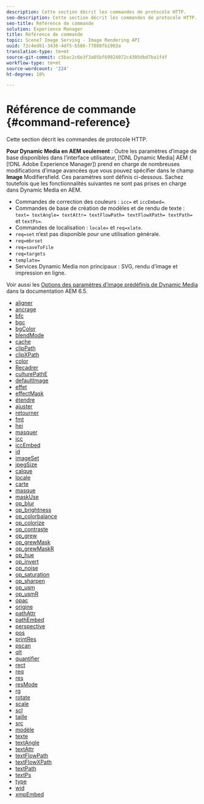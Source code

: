 ```yaml
---
description: Cette section décrit les commandes de protocole HTTP.
seo-description: Cette section décrit les commandes de protocole HTTP.
seo-title: Référence de commande
solution: Experience Manager
title: Référence de commande
topic: Scene7 Image Serving - Image Rendering API
uuid: 72c4ed61-3436-4df5-b586-77808fb1903a
translation-type: tm+mt
source-git-commit: c5bac2c6e3f3a05bf69924072c4305dbd7ba1f4f
workflow-type: tm+mt
source-wordcount: '224'
ht-degree: 10%

---
```



# Référence de commande {#command-reference}

Cette section décrit les commandes de protocole HTTP.

**Pour Dynamic Media en AEM seulement** : Outre les paramètres d’image de base disponibles dans l’interface utilisateur,  [!DNL Dynamic Media] AEM (  [!DNL Adobe Experience Manager]) prend en charge de nombreuses modifications d’image avancées que vous pouvez spécifier dans le champ  **Image** Modifiersfield. Ces paramètres sont définis ci-dessous. Sachez toutefois que les fonctionnalités suivantes ne sont pas prises en charge dans Dynamic Media en AEM.

* Commandes de correction des couleurs : `icc=` et `iccEmbed=`.
* Commandes de base de création de modèles et de rendu de texte : `text= textAngle= textAttr= textFlowPath= textFlowXPath= textPath=` et `textPs=`.
* Commandes de localisation : `locale=` et `req=xlate`.
* `req=set` n’est pas disponible pour une utilisation générale.
* `req=mbrset`
* `req=saveToFile`
* `req=targets`
* `template=`
* Services Dynamic Media non principaux : SVG, rendu d’image et impression en ligne.

<!-- Adobe IS command examples website  http://sj1010010254235.corp.adobe.com/iscommands/ -->

Voir aussi les [Options des paramètres d’image prédéfinis de Dynamic Media](https://docs.adobe.com/content/help/en/experience-manager-65/assets/dynamic/managing-image-presets.html#image-preset-options) dans la documentation AEM 6.5.

* [aligner](r-align.md)
* [ancrage](r-anchor.md)
* [bfc](r-bfc.md)
* [bgc](r-bgc.md)
* [bgColor](r-bgcolor.md)
* [blendMode](r-blendmode.md)
* [cache](r-is-http-cache.md)
* [clipPath](r-clippath.md)
* [clipXPath](r-clipxpath.md)
* [color](r-color-commandref.md)
* [Recadrer](r-crop.md)
* [culturePathE](r-croppath.md)
* [defaultImage](r-is-http-defaultimage.md)
* [effet](r-effect.md)
* [effectMask](r-effectmask.md)
* [étendre](r-extend.md)
* [ajuster](r-fit.md)
* [retourner](r-flip.md)
* [fmt](r-is-http-fmt.md)
* [hei](r-is-http-hei.md)
* [masquer](r-hide.md)
* [icc](r-icc.md)
* [iccEmbed](r-iccembed.md)
* [id](r-id.md)
* [imageSet](r-imageset.md)
* [jpegSize](r-jpegsize.md)
* [calque](r-layer.md)
* [locale](r-locale.md)
* [carte](r-map.md)
* [masque](r-mask.md)
* [maskUse](r-maskuse.md)
* [op_blur](r-op-blur.md)
* [op_brightness](r-op-brightness.md)
* [op_colorbalance](r-op-colorbalance.md)
* [op_colorize](r-op-colorize.md)
* [op_contraste](r-op-contrast.md)
* [op_grew](r-op-grow.md)
* [op_grewMask](r-op-growmask.md)
* [op_grewMaskR](r-op-growmaskr.md)
* [op_hue](r-op-hue.md)
* [op_invert](r-op-invert.md)
* [op_noise](r-op-noise.md)
* [op_saturation](r-op-saturation.md)
* [op_sharpen](r-op-sharpen.md)
* [op_usm](r-op-usm.md)
* [op_usmR](r-op-usmr.md)
* [opac](r-opac.md)
* [origine](r-origin.md)
* [pathAttr](r-pathattr.md)
* [pathEmbed](r-pathembed.md)
* [perspective](r-perspective.md)
* [pos](r-pos.md)
* [printRes](r-printres.md)
* [pscan](r-pscan.md)
* [qlt](r-is-http-qlt.md)
* [quantifier](r-is-http-quantize.md)
* [rect](r-rect.md)
* [req](r-req/r-req.md)
* [res](r-res.md)
* [resMode](r-is-http-resmode.md)
* [rg](r-rgn.md)
* [rotate](r-rotate.md)
* [scale](r-is-http-scale.md)
* [scl](r-scl.md)
* [taille](r-size-reference.md)
* [src](r-src.md)
* [modèle](r-template.md)
* [texte](r-text.md)
* [textAngle](r-textangle.md)
* [textAttr](r-textattr.md)
* [textFlowPath](r-textflowpath.md)
* [textFlowXPath](r-textflowxpath.md)
* [textPath](r-textpath.md)
* [textPs](r-textps.md)
* [type](r-type.md)
* [wid](r-is-http-wid.md)
* [xmpEmbed](r-xmpembed.md)
